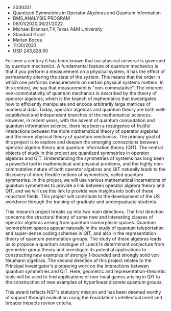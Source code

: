 
* 2000331
* Quantized Symmetries in Operator Algebras and Quantum Information
* DMS,ANALYSIS PROGRAM
* 06/01/2020,06/21/2022
* Michael Brannan,TX,Texas A&M University
* Standard Grant
* Marian Bocea
* 11/30/2023
* USD 243,828.00

For over a century it has been known that our physical universe is governed by
quantum mechanics. A fundamental feature of quantum mechanics is that if you
perform a measurement on a physical system, it has the effect of permanently
altering the state of the system. This means that the order in which one
performs measurements on certain physical systems matters. In this context, we
say that measurement is "non-commutative". The inherent non-commutativity of
quantum mechanics is described by the theory of operator algebras, which is the
branch of mathematics that investigates how to efficiently manipulate and encode
arbitrarily large matrices of numerical data. Today, operator algebras and
quantum theory are both well-established and independent branches of the
mathematical sciences. However, in recent years, with the advent of quantum
computation and quantum information science, there has been a resurgence of
fruitful interactions between the more mathematical theory of operator algebras
and the more physical theory of quantum mechanics. The primary goal of this
project is to explore and deepen the emerging connections between operator
algebra theory and quantum information theory (QIT). The central objects of
study in this project are quantized symmetries in operator algebras and QIT.
Understanding the symmetries of systems has long been a powerful tool in
mathematical and physical problems, and the highly non-commutative nature of
both operator algebras and QIT naturally leads to the discovery of more flexible
notions of symmetries, called quantum symmetries. In this project, we will use
various mathematical incarnations of quantum symmetries to provide a link
between operator algebra theory and QIT, and we will use this link to provide
new insights into both of these important fields. This project will contribute
to the development of the US workforce through the training of graduate and
undergraduate students.

This research project breaks up into two main directions. The first direction
concerns the structural theory of some new and interesting classes of operator
algebras arising from quantum isomorphism spaces. Quantum isomorphism spaces
appear naturally in the study of quantum teleportation and super-dense coding
schemes in QIT, and also in the representation theory of quantum permutation
groups. The study of these algebras leads us to propose a quantum analogue of
Lueck?s determinant conjecture from geometric group theory and investigate its
potential applications to constructing new examples of strongly 1-bounded and
strongly solid von Neumann algebras. The second direction of this project
relates to the Principal Investigator's pioneering work on the interactions
between quantum symmetries and QIT. Here, geometric and representation-theoretic
tools will be used to find applications of non-local games arising in QIT to the
construction of new examples of hyperlinear discrete quantum groups.

This award reflects NSF's statutory mission and has been deemed worthy of
support through evaluation using the Foundation's intellectual merit and broader
impacts review criteria.
